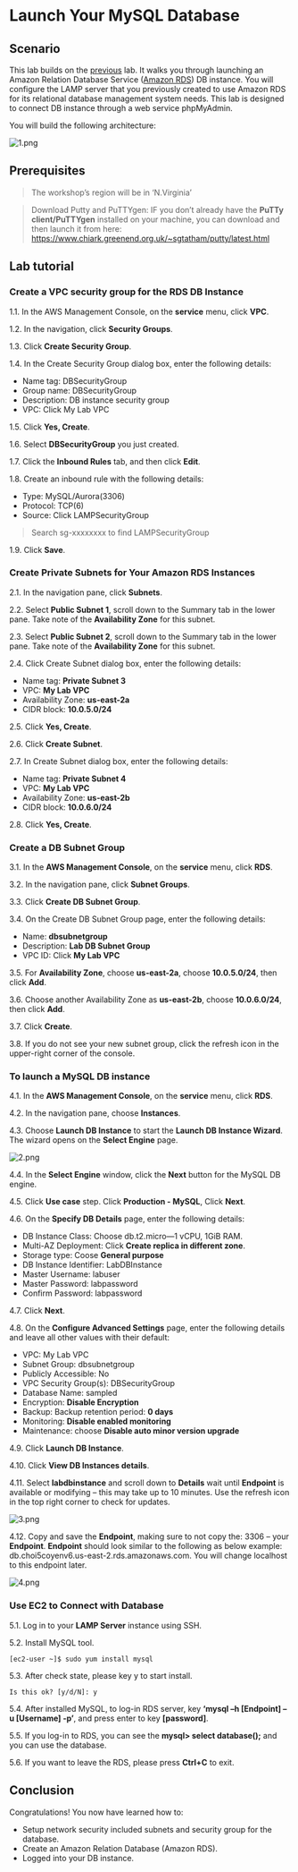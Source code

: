 # Launch Your MySQL Database

## Scenario
This lab builds on the [previous](https://github.com/ecloudvalley/Launch-an-Amazon-EC2-in-LAMP-Environment) lab. It walks you through launching an Amazon Relation Database Service ([Amazon RDS](https://aws.amazon.com/rds/)) DB instance. You will configure the LAMP server that you previously created to use Amazon RDS for its relational database management system needs. This lab is designed to connect DB instance through a web service phpMyAdmin.

You will build the following architecture:

![1.png](/images/1.png)

## Prerequisites
>The workshop’s region will be in ‘N.Virginia’

>Download Putty and PuTTYgen: IF you don’t already have the **PuTTy client/PuTTYgen** installed on your machine, you can download and then launch it from here: https://www.chiark.greenend.org.uk/~sgtatham/putty/latest.html

## Lab tutorial
### Create a VPC security group for the RDS DB Instance
1.1.     In the AWS Management Console, on the **service** menu, click **VPC**.

1.2.     In the navigation, click **Security Groups**.

1.3.     Click **Create Security Group**.

1.4.     In the Create Security Group dialog box, enter the following details:
* Name tag: DBSecurityGroup
* Group name: DBSecurityGroup
* Description: DB instance security group
* VPC: Click My Lab VPC

1.5.     Click **Yes, Create**.

1.6.     Select **DBSecurityGroup** you just created.

1.7.     Click the **Inbound Rules** tab, and then click **Edit**.

1.8.     Create an inbound rule with the following details:
* Type: MySQL/Aurora(3306)
* Protocol: TCP(6)
* Source: Click LAMPSecurityGroup 
>Search sg-xxxxxxxx to find LAMPSecurityGroup

1.9.     Click **Save**.

### Create Private Subnets for Your Amazon RDS Instances

2.1.     In the navigation pane, click **Subnets**.

2.2.     Select **Public Subnet 1**, scroll down to the Summary tab in the lower pane. Take note of the **Availability Zone** for this subnet.

2.3.     Select **Public Subnet 2**, scroll down to the Summary tab in the lower pane. Take note of the **Availability Zone** for this subnet.

2.4.     Click Create Subnet dialog box, enter the following details:
* Name tag: **Private Subnet 3**
* VPC: **My Lab VPC**
* Availability Zone: **us-east-2a**
* CIDR block: **10.0.5.0/24**

2.5.     Click **Yes, Create**.

2.6.     Click **Create Subnet**.

2.7.     In Create Subnet dialog box, enter the following details:
* Name tag: **Private Subnet 4**
* VPC: **My Lab VPC**
* Availability Zone: **us-east-2b**
* CIDR block: **10.0.6.0/24**

2.8.     Click **Yes, Create**.

### Create a DB Subnet Group

3.1.     In the **AWS Management Console**, on the **service** menu, click **RDS**.

3.2.     In the navigation pane, click **Subnet Groups**.

3.3.     Click **Create DB Subnet Group**.

3.4.     On the Create DB Subnet Group page, enter the following details:
* Name: **dbsubnetgroup**
* Description: **Lab DB Subnet Group**
* VPC ID: Click **My Lab VPC**

3.5.     For **Availability Zone**, choose **us-east-2a**, choose **10.0.5.0/24**, then click **Add**.

3.6.     Choose another Availability Zone as **us-east-2b**, choose **10.0.6.0/24**, then click **Add**.

3.7.     Click **Create**.

3.8.     If you do not see your new subnet group, click the refresh icon in the upper-right corner of the console.

### To launch a MySQL DB instance

4.1.     In the **AWS Management Console**, on the **service** menu, click **RDS**.

4.2.     In the navigation pane, choose **Instances**.

4.3.     Choose **Launch DB Instance** to start the **Launch DB Instance Wizard**. The wizard opens on the **Select Engine** page.

![2.png](/images/2.png)

4.4.     In the **Select Engine** window, click the **Next** button for the MySQL DB engine.

4.5.     Click **Use case** step. Click **Production - MySQL**, Click **Next**.

4.6.     On the **Specify DB Details** page, enter the following details:
* DB Instance Class: Choose db.t2.micro—1 vCPU, 1GiB RAM.
* Multi-AZ Deployment: Click **Create replica in different zone**.
* Storage type: Coose **General purpose**
* DB Instance Identifier: LabDBInstance
* Master Username: labuser
* Master Password: labpassword
* Confirm Password: labpassword

4.7.     Click **Next**.

4.8.     On the **Configure Advanced Settings** page, enter the following details and leave all other values with their default:
* VPC: My Lab VPC
* Subnet Group: dbsubnetgroup
* Publicly Accessible: No
* VPC Security Group(s): DBSecurityGroup
* Database Name: sampled
* Encryption: **Disable Encryption**
* Backup: Backup retention period: **0 days**
* Monitoring: **Disable enabled monitoring**
* Maintenance: choose **Disable auto minor version upgrade**

4.9.     Click **Launch DB Instance**.

4.10.     Click **View DB Instances details**.

4.11.     Select **labdbinstance** and scroll down to **Details** wait until **Endpoint** is available or modifying – this may take up to 10 minutes. Use the refresh icon in the top right corner to check for updates.

![3.png](/images/3.png)

4.12.     Copy and save the **Endpoint**, making sure to not copy the: 3306 – your **Endpoint**. **Endpoint** should look similar to the following as below example: db.choi5coyenv6.us-east-2.rds.amazonaws.com. You will change localhost to this endpoint later.

![4.png](/images/4.png)

### Use EC2 to Connect with Database

5.1.     Log in to your **LAMP Server** instance using SSH.

5.2.     Install MySQL tool.

    [ec2-user ~]$ sudo yum install mysql

5.3.     After check state, please key y to start install.
    
    Is this ok? [y/d/N]: y

5.4.     After installed MySQL, to log-in RDS server, key **‘mysql –h [Endpoint] –u [Username] -p’**, and press enter to key **[password]**.

5.5.     If you log-in to RDS, you can see the **mysql> select database();** and you can use the database.

5.6.     If you want to leave the RDS, please press **Ctrl+C** to exit.

## Conclusion

Congratulations! You now have learned how to:
* Setup network security included subnets and security group for the database.
* Create an Amazon Relation Database (Amazon RDS).
* Logged into your DB instance.




